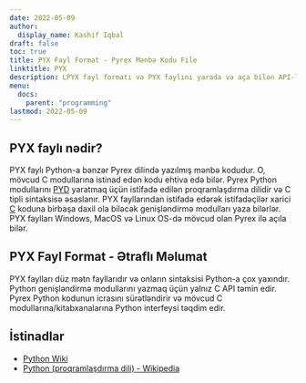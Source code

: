 ```yaml
---
date: 2022-05-09
author:
  display_name: Kashif Iqbal
draft: false
toc: true
title: PYX Fayl Format - Pyrex Mənbə Kodu File
linktitle: PYX
description: LPYX fayl formatı və PYX faylını yarada və aça bilən API-lər haqqında qazanıns.
menu:
  docs:
    parent: "programming"
lastmod: 2022-05-09
---
```


## PYX faylı nədir?

PYX faylı Python-a bənzər Pyrex dilində yazılmış mənbə kodudur. O, mövcud C modullarına istinad edən kodu ehtiva edə bilər. Pyrex Python modullarını [PYD](/programming/pyd/) yaratmaq üçün istifadə edilən proqramlaşdırma dilidir və C tipli sintaksisə əsaslanır. PYX fayllarından istifadə edərək istifadəçilər xarici [C](/programming/c/) koduna birbaşa daxil ola biləcək genişləndirmə modulları yaza bilərlər.
PYX faylları Windows, MacOS və Linux OS-də mövcud olan Pyrex ilə açıla bilər.

## PYX Fayl Format - Ətraflı Məlumat

PYX faylları düz mətn fayllarıdır və onların sintaksisi Python-a çox yaxındır. Python genişləndirmə modullarını yazmaq üçün yalnız C API təmin edir. Pyrex Python kodunun icrasını sürətləndirir və mövcud C modullarına/kitabxanalarına Python interfeysi təqdim edir.

## İstinadlar

 * [Python Wiki](https://wiki.python.org/moin/Pyrex)
 * [Python (proqramlaşdırma dili) - Wikipedia](https://en.wikipedia.org/wiki/Python_(proqramlaşdırma_dili))

